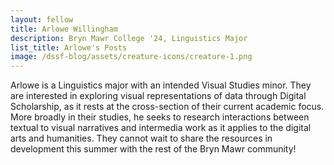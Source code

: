 ```yaml
---
layout: fellow
title: Arlowe Willingham
description: Bryn Mawr College '24, Linguistics Major
list_title: Arlowe's Posts
image: /dssf-blog/assets/creature-icons/creature-1.png
---
```

Arlowe is a Linguistics major with an intended Visual Studies minor. They are interested in exploring visual representations of data through Digital Scholarship, as it rests at the cross-section of their current academic focus. More broadly in their studies, he seeks to research interactions between textual to visual narratives and intermedia work as it applies to the digital arts and humanities. They cannot wait to share the resources in development this summer with the rest of the Bryn Mawr community!